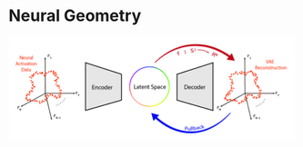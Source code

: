 # Neural Geometry #


![Overview of method to extract geometric features from neural activation manifolds. ](/figures/method_overview.jpg)
